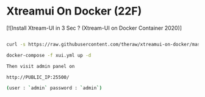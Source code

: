 # Xtreamui On Docker (22F)
[![Install Xtream-UI in 3 Sec ? (Xtream-UI on Docker Container 2020)]

```bash

curl -s https://raw.githubusercontent.com/theraw/xtreamui-on-docker/master/docker-compose.yml > xui.yml

docker-compose -f xui.yml up -d

Then visit admin panel on 

http://PUBLIC_IP:25500/ 

(user : `admin` password : `admin`)
